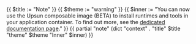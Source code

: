 {{ $title := "Note" }}
{{ $theme := "warning" }}
{{ $inner := "You can now use the Upsun composable image (BETA) to install runtimes and tools in your application container. To find out more, see the [dedicated documentation page](/create-apps/app-reference/composable-image.md)." }}
{{ partial "note" (dict "context" . "title" $title "theme" $theme "Inner" $inner) }}
